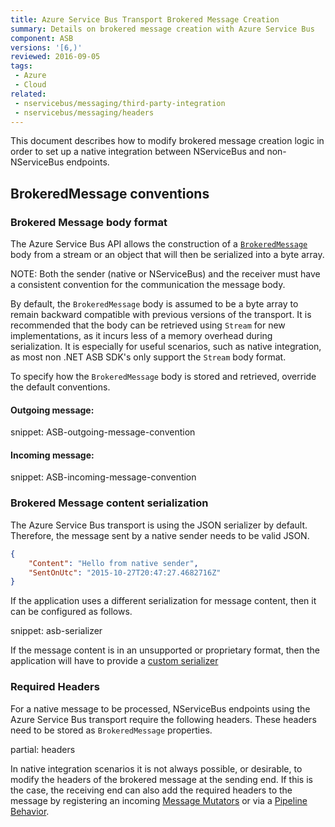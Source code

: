 ```yaml
---
title: Azure Service Bus Transport Brokered Message Creation
summary: Details on brokered message creation with Azure Service Bus
component: ASB
versions: '[6,)'
reviewed: 2016-09-05
tags:
 - Azure
 - Cloud
related:
 - nservicebus/messaging/third-party-integration
 - nservicebus/messaging/headers
---
```


This document describes how to modify brokered message creation logic in order to set up a native integration between NServiceBus and non-NServiceBus endpoints.


## BrokeredMessage conventions


### Brokered Message body format

The Azure Service Bus API allows the construction of a [`BrokeredMessage`](https://msdn.microsoft.com/library/microsoft.servicebus.messaging.brokeredmessage.aspx) body from a stream or an object that will then be serialized into a byte array.

NOTE: Both the sender (native or NServiceBus) and the receiver must have a consistent convention for the communication the message body.

By default, the `BrokeredMessage` body is assumed to be a byte array to remain backward compatible with previous versions of the transport. It is recommended that the body can be retrieved using `Stream` for new implementations, as it incurs less of a memory overhead during serialization. It is especially for useful scenarios, such as native integration, as most non .NET ASB SDK's only support the `Stream` body format.

To specify how the `BrokeredMessage` body is stored and retrieved, override the default conventions.


#### Outgoing message:

snippet: ASB-outgoing-message-convention


#### Incoming message:

snippet: ASB-incoming-message-convention


### Brokered Message content serialization

The Azure Service Bus transport is using the JSON serializer by default. Therefore, the message sent by a native sender needs to be valid JSON.

```json
{
    "Content": "Hello from native sender",
    "SentOnUtc": "2015-10-27T20:47:27.4682716Z" 
}
```

If the application uses a different serialization for message content, then it can be configured as follows.

snippet: asb-serializer

If the message content is in an unsupported or proprietary format, then the application will have to provide a [custom serializer](/nservicebus/serialization/custom-serializer.md)


### Required Headers

For a native message to be processed, NServiceBus endpoints using the Azure Service Bus transport require the following headers. These headers need to be stored as `BrokeredMessage` properties.

partial: headers

In native integration scenarios it is not always possible, or desirable, to modify the headers of the brokered message at the sending end. If this is the case, the receiving end can also add the required headers to the message by registering an incoming [Message Mutators](/nservicebus/pipeline/message-mutators.md) or via a [Pipeline Behavior](/nservicebus/pipeline/manipulate-with-behaviors.md).
